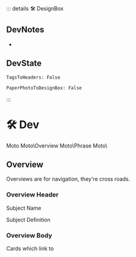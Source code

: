 ::: details 🛠 <dev>DesignBox</dev> 

## DevNotes
- 

## DevState

`TagsToHeaders: False`

`PaperPhotoToDesignBox: False`



:::

# 🛠 <dev>Dev</dev>


Moto
Moto\Overview
Moto\Phrase
Moto\


## Overview

Overviews are for navigation, they're cross roads.

### Overview Header

Subject Name

Subject Definition

### Overview Body

Cards which link to 